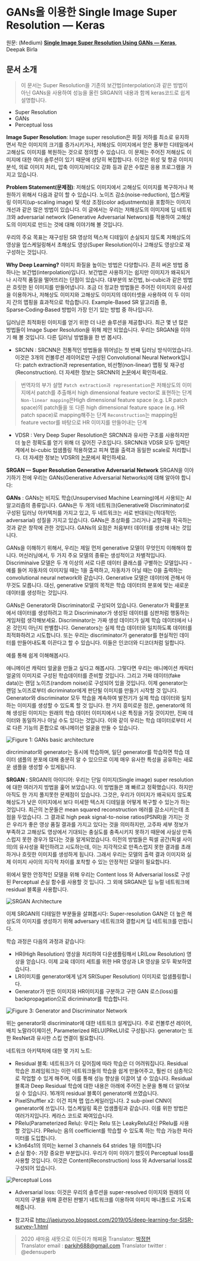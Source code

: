 # GANs을 이용한 Single Image Super Resolution — Keras

원문: (Medium) [**Single Image Super Resolution Using GANs — Keras**](https://medium.com/@birla.deepak26/single-image-super-resolution-using-gans-keras-aca310f33112), Deepak Birla

## 문서 소개

> 이 문서는 Super Resolution을 기존의 보간법(interpolation)과 같은 방법이 아닌 GANs을 사용하여 성능을 올린 SRGAN의 내용과 함께 keras코드로 쉽게 설명합니다.

- Super Resolution
- GANs
- Perceptual loss


**Image Super Resolution**:
Image super resolution은 화질 저하를 최소로 유지하면서 작은 이미지의 크기를 증가시키거나, 저해상도 이미지에서 얻은 풍부한 디테일에서 고해상도 이미지를 복원하는 것으로 정의할 수 있습니다. 이 문제는 주어진 저해상도 이미지에 대한 여러 솔루션이 있기 때문에 상당히 복잡합니다. 이것은 위성 및 항공 이미지 분석, 의료 이미지 처리, 압축 이미지/비디오 강화 등과 같은 수많은 응용 프로그램을 가지고 있습니다.

**Problem Statement(문제점)**:
저해상도 이미지에서 고해상도 이미지를 복구하거나 복원하기 위해서 다음과 같이 할 수 있습니다. 노이즈 감소(noise-reduction), 업스케일링 이미지(up-scaling image) 및 색상 조정(color adjustments)을 포함하는 이미지 개선과 같은 많은 방법이 있습니다. 이 글에서는 우리는 저해상도의 이미지에 딥 네트워크와 adversarial network (Generative Adversarial Networs)를 적용하여 고해상도의 이미지로 만드는 것에 대해 이야기해 볼 것입니다.

우리의 주요 목표는 재구성된 SR 영상의 텍스쳐 디테일이 손실되지 않도록 저해상도의 영상을 업스케일링해서 초해상도 영상(Super Resolution)이나 고해상도 영상으로 재구성하는 것입니다.

**Why Deep Learning?**
이미지 화질을 높이는 방법은 다양합니다. 흔히 써온 방법 중 하나는 보간법(interpolation)입니다. 보간법은 사용하기는 쉽지만 이미지가 왜곡되거나 시각적 품질을 떨어뜨리는 단점이 있습니다. 대부분의 보간법, bi-cubic과 같은 방법은 흐릿한 된 이미지를 만들어냅니다. 조금 더 정교한 방법들은 주어진 이미지의 유사성을 이용하거나, 저해상도 이미지와 고해상도 이미지의 데이터셋을 사용하여 이 두 이미지 간의 맵핑을 효과적으로 학습합니다. Example-Based SR 알고리즘 중, Sparse‑Coding‑Based 방법이 가장 인기 있는 방법 중 하나입니다.

딥러닝은 최적화된 이미지를 얻기 위한 더 나은 솔루션을 제공합니다. 최근 몇 년 많은 방법들이 Image Super Resolution을 위해 제안 되었습니다. 우리는 SRGAN을 이야기 해 볼 것입니다. 다른 딥러닝 방법들을 한 번 봅시다.

* SRCNN : SRCNN은 전통적인 방법들을 뛰어넘는 첫 번째 딥러닝 방식이었습니다. 이것은 3개의 컨볼루션 레이어로만 구성된 Convolutional Neural Network입니다: patch extraction과 representation, 비선형(non-linear) 맵핑 및 재구성(Reconstruction). 더 자세한 정보는 SRCNN의 [논문](https://arxiv.org/pdf/1501.00092.pdf)에서 확인하세요.

> 번역자의 부가 설명
> `Patch extraction과 representation`은 저해상도의 이미지에서 patch를 추출해서 high dimensional feature vector로 표현하는 단계
> `Non-linear mapping`은High dimensional feature space (e.g. LR patch space)의 patch들을 또 다른 high dimensional feature space (e.g. HR patch space)로 mapping해주는 단계
> `Reconstruction`는 mapping된 feature vector를 바탕으로 HR 이미지를 만들어내는 단계

* VDSR : Very Deep Super Resolution은 SRCNN과 유사한 구조를 사용하지만 더 높은 정확도를 얻기 위해 더 깊어진 구조입니다. SRCNN과 VDSR 모두 입력단계에서 bi-cubic 업샘플링 적용하였고 피쳐 맵을 출력과 동일한 scale로 처리합니다. 더 자세한 정보는 VDSR의 [논문](https://arxiv.org/pdf/1511.04587.pdf)에서 확인하세요.
 
**SRGAN — Super Resolution Generative Adversarial Network**
SRGAN을 이야기하기 전에 우리는 GANs(Generative Adversarial Networks)에 대해 알아야 합니다:

**GANs** : GANs는 비지도 학습(Unsupervised Machine Learning)에서 사용되는 AI 알고리즘의 종류입니다. GANs은 두 개의 네트워크(Generative와 Discriminator)로 구성된 딥러닝 아키텍처를 가지고 있고, 두 네트워크는 서로 반대되는(적대적인; adversarial) 성질을 가지고 있습니다. GANs은 초상화를 그리거나 교향곡을 작곡하는 것과 같은 창작에 관한 것입니다. GANs의 요점은 처음부터 데이터를 생성해 내는 것입니다.

GANs을 이해하기 위해서, 우리는 제일 먼저 generative 모델이 무엇인지 이해해야 합니다. 머신러닝에서, 두 가지 주요 모델의 종류는 생성적이고 차별적입니다. Discriminaive 모델은 두 개 이상의 서로 다른 데이터 클래스를 구별하는 모델입니다 - 예를 들어 자동차의 이미지일 때는 1을 출력하고, 자동차가 아닐 때는 0을 출력하는 convolutional neural network와 같습니다. Generative 모델은 데이터에 관해서 아무것도 모릅니다. 대신, generative 모델의 목적은 학습 데이터의 분포에 맞는 새로운 데이터를 생성하는 것입니다.

GANs은 Generator와 Discriminator로 구성되어 있습니다. Generator가 확률분포에서 데이터를 생성하려고 하고 Discriminator가 생성된 데이터를 심판처럼 행동하는 게임처럼 생각해보세요. Discriminator는 가짜 생성 데이터가 실제 학습 데이터에서 나온 것인지 아닌지 판별합니다. Generators는 실제 학습 데이터와 일치하도록 데이터를 최적화하려고 시도합니다. 또는 우리는 discriminator가 generator를 현실적인 데이터를 만들어내도록 이끈다고 할 수 있습니다. 이들은 인코더와 디코더처럼 일합니다.

예를 통해 쉽게 이해해봅시다.

애니메이션 캐릭터 얼굴을 만들고 싶다고 해봅시다. 그렇다면 우리는 애니메이션 캐릭터 얼굴의 이미지로 구성된 학습데이터를 준비할 것입니다. 그리고 가짜 데이터(fake data)는 랜덤 노이즈(random noise)로 구성되어 있을 것입니다. 이제 generator는 랜덤 노이즈로부터 dicriminator에게 판단될 이미지를 만들기 시작할 것 입니다. Generator와 discriminator 모두 학습을 계속하여 발전기가 실제 학습 데이터와 일치하는 이미지를 생성할 수 있도록 할 것 입니다. 한 가지 흥미로운 점은, generator에 의해 생성된 이미지는 원래의 학습 데이터 이미지에서 나온 특징을 가질 것이지만, 진짜 데이터와 동일하거나 아닐 수도 있다는 것입니다. 이와 같이 우리는 학습 데이터로부터 서로 다른 기능의 혼합으로 애니메이션 얼굴을 만들 수 있습니다.

![Figure 1: GANs basic architecture]('./media/200_0.jpeg')

dircriminator와 generator는 동시에 학습하며, 일단 generator를 학습하면 학습 데이터 샘플의 분포에 대해 충분히 알 수 있으므로 이제 매우 유사한 특성을 공유하는 새로운 샘플을 생성할 수 있게됩니다.

**SRGAN :**
SRGAN의 아이디어: 우리는 단일 이미지(Single image) super resolution에 대한 여러가지 방법을 훑어 보았습니다. 이 방법들은 꽤 빠르고 정확했습니다. 하지만 아직도 한 가지 풀지못한 문제점이 있습니다. 그것은, 우리가 이미지가 왜곡되지 않도록 해상도가 낮은 이미지에서 보다 미세한 텍스처 디테일을 어떻게 복구할 수 있는가 하는 것입니다. 최근의 논문들은 mean squared reconstruction 에러를 감소시키는데 초점을 두었습니다. 그 결과로 high peak signal-to-noise ratios(PSNR)을 가지는 것은 우리가 좋은 영상 품질 결과를 가지고 있다는 것을 의미하지만, 고주파 세부 정보가 부족하고 고해상도 영상에서 기대되는 충실도를 충족시키지 못하기 때문에 사실상 만족스럽지 못한 경우가 많다는 것을 알게되었습니다. 이전의 방법들은 픽셀 공간(픽셀 사이의)의 유사성을 확인하려고 시도하는데, 이는 지각적으로 만족스럽지 못한 결과를 초래하거나 흐릿한 이미지를 생성하게 됩니다. 그래서 우리는 모델의 출력 결과 이미지와 실제 이미지 사이의 지각적 차이를 포착할 수 있는 안정적인 모델이 필요합니다.

위에서 말한 안정적인 모델을 위해 우리는 Content loss 와 Adversarial loss로 구성된 Perceptual 손실 함수를 사용할 것 입니다. 그 외에 SRGAN은 딥 뉴럴 네트워크에 residual 블록을 사용합니다.

![SRGAN Architecture]('./media/200_1.jpeg')

이제 SRGAN의 디테일한 부분들을 살펴봅시다: Super-resolution GAN은 더 높은 해상도의 이미지를 생성하기 위해 adversary 네트워크와 결합시켜 딥 네트워크를 만듭니다.

학습 과정은 다음의 과정과 같습니다:
* HR(High Resolution) 영상을 처리하여 다운샘플링해서 LR(Low Resolution) 영상을 얻습니다. 이제 교육 데이터 세트를 위한 HR 영상과 LR 영상을 모두 확보하였습니다.
* LR이미지를 generator에게 넘겨 SR(Super Resolution) 이미지로 업샘플링합니다.
* Generator가 만든 이미지와 HR이미지를 구분하고 구한 GAN 로스(loss)를 backpropagation으로 dicriminator를 학습합니다.

![Figure 3: Generator and Discriminator Network]('./media/200_2.jpeg')

위는 generator와 discriminator에 대한 네트워크 설계입니다. 주로 컨볼루션 레이어, 배치 노말라이제이션, Parameterized RELU(PReLU)로 구성됩니다. generator는 또한 ResNet과 유사한 스킵 연결이 필요합니다.

네트워크 아키텍처에 대한 몇 가지 노트:
* Residual 블록: 네트워크가 더 깊어짐에 따라 학습은 더 어려워집니다. Residual 학습은 프레임워크는 이런 네트워크들의 학습을 쉽게 만들어주고, 훨씬 더 심층적으로 작업할 수 있게 해주며, 이를 통해 성능 향상을 이끌어 낼 수 있습니다. Residual 블록과 Deep Residual 학습에 대한 내용은 아래에 주어진 논문을 통해 더 알아보실 수 있습니다. 16개의 residual 블록이 generator에 쓰였습니다.
* PixelShuffler x2: 이건 피쳐 맵 업스케일러입니다. 2 sub-pixel CNN이 generator에 쓰입니다. 업스케일링 혹은 업샘플링과 같습니다. 이를 위한 방법은 여러가지입니다. 케라스 코드로 짜여있습니다.
* PRelu(Parameterized Relu): 우리는 Relu 또는 LeakyRelu대신 PRelu를 사용할 것입니다. PRelu는 음의 coefficient를 학습할 수 있도록 하는 학습 가능한 파라미터를 도입합니다.
* k3n64s1의 의미는 kernel 3 channels 64 strides 1을 의미합니다
* 손실 함수: 가장 중요한 부분입니다. 우리가 이미 이야기 했듯이 Perceptual loss를 사용할 것입니다. 이것은 Content(Reconstruction) loss 와 Adversarial loss로 구성되어 있습니다.

![Perceptual Loss]('./media/200_3.jpeg')

* Adversarial loss: 이것은 우리의 솔루션을 super-resolved 이미지와 원래의 이미지의 구별을 위해 훈련된 판별기 네트워크를 이용하여 이미지 매니폴드로 가도록 해줍니다.


* 참고자료
http://jaejunyoo.blogspot.com/2019/05/deep-learning-for-SISR-survey-1.html

> 2020 새마음 새뜻으로 이든이가 해쪄욤 
> Translator: [박정현](https://github.com/parkjh688)  
> Translator email : parkjh688@gmail.com
> Translator twitter : @edensuperb
